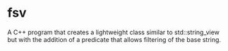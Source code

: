 # fsv
A C++ program that creates a lightweight class similar to std::string_view but with the addition of a predicate that allows filtering of the base string.
